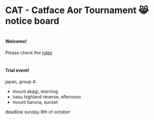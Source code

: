 # CAT - Catface Aor Tournament 😹 notice board

#

#### Welcome!

Please check the [rules](https://github.com/xlsrln/aorcs/blob/main/cat_rules.md)

#

#### Trial event!

japan, group 4:

- mount akagi, morning
- nasu highland reverse, afternoon
- mount haruna, sunset

deadline sunday 9th of october
